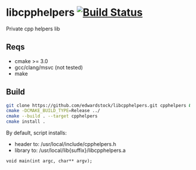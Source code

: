 # libcpphelpers [![Build Status](https://travis-ci.org/edwardstock/libcpphelpers.svg?branch=master)](https://travis-ci.org/edwardstock/libcpphelpers)
Private cpp helpers lib


## Reqs
* cmake >= 3.0
* gcc/clang/msvc (not tested)
* make

## Build
```bash
git clone https://github.com/edwardstock/libcpphelpers.git cpphelpers && cd cpphelpers/build
cmake -DCMAKE_BUILD_TYPE=Release ../
cmake --build . --target cpphelpers
cmake install .
```

By default, script installs:
* header to: /usr/local/include/cpphelpers.h 
* library to: /usr/local/lib{suffix}/libcpphelpers.a


~~~{.cpp}
void main(int argc, char** argv);
~~~